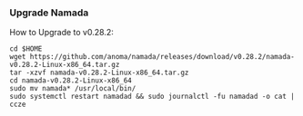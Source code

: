 ### Upgrade Namada

How to Upgrade to v0.28.2:
```
cd $HOME
wget https://github.com/anoma/namada/releases/download/v0.28.2/namada-v0.28.2-Linux-x86_64.tar.gz
tar -xzvf namada-v0.28.2-Linux-x86_64.tar.gz
cd namada-v0.28.2-Linux-x86_64
sudo mv namada* /usr/local/bin/
sudo systemctl restart namadad && sudo journalctl -fu namadad -o cat | ccze
```

